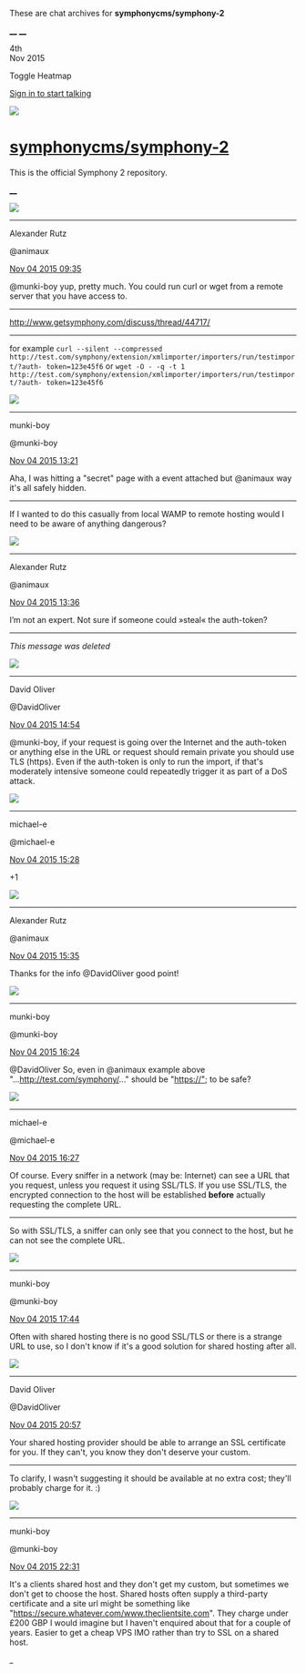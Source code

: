 These are chat archives for **symphonycms/symphony-2**

[__](/symphonycms/symphony-2/archives/2015/11/05)
[__](/symphonycms/symphony-2/archives/2015/11/03)

4th  
Nov 2015

Toggle Heatmap

[Sign in to start talking](/login?action=login&button=archive-login)

![](https://avatars-02.gitter.im/group/iv/3/57542c45c43b8c601977197e?s=48)

#  [symphonycms/symphony-2](/symphonycms/symphony-2)

This is the official Symphony 2 repository.

[ __ ](/orgs/symphonycms/rooms "More symphonycms rooms" )

![](https://avatars2.githubusercontent.com/u/446874?v=3&s=30)

__ __

Alexander Rutz

@animaux

[Nov 04 2015
09:35](https://gitter.im/symphonycms/symphony-2?at=5639d16964376ec44425f735 ""
)

@munki-boy yup, pretty much. You could run curl or wget from a remote server
that you have access to.

__ __

<http://www.getsymphony.com/discuss/thread/44717/>

__ __

for example `curl --silent --compressed
http://test.com/symphony/extension/xmlimporter/importers/run/testimport/?auth-
token=123e45f6` or `wget -O - -q -t 1
http://test.com/symphony/extension/xmlimporter/importers/run/testimport/?auth-
token=123e45f6`

![](https://avatars1.githubusercontent.com/u/4517581?v=3&s=30)

__ __

munki-boy

@munki-boy

[Nov 04 2015
13:21](https://gitter.im/symphonycms/symphony-2?at=563a066dfbaf60993a67eacd ""
)

Aha, I was hitting a "secret" page with a event attached but @animaux way it's
all safely hidden.

__ __

If I wanted to do this casually from local WAMP to remote hosting would I need
to be aware of anything dangerous?

![](https://avatars2.githubusercontent.com/u/446874?v=3&s=30)

__ __

Alexander Rutz

@animaux

[Nov 04 2015
13:36](https://gitter.im/symphonycms/symphony-2?at=563a09fbfbaf60993a67eb16 ""
)

I’m not an expert. Not sure if someone could »steal« the auth-token?

__ __

_This message was deleted_

![](https://avatars1.githubusercontent.com/u/192853?v=3&s=30)

__ __

David Oliver

@DavidOliver

[Nov 04 2015
14:54](https://gitter.im/symphonycms/symphony-2?at=563a1c3ba530033014e42aaa ""
)

@munki-boy, if your request is going over the Internet and the auth-token or
anything else in the URL or request should remain private you should use TLS
(https). Even if the auth-token is only to run the import, if that's
moderately intensive someone could repeatedly trigger it as part of a DoS
attack.

![](https://avatars2.githubusercontent.com/u/40072?v=3&s=30)

__ __

michael-e

@michael-e

[Nov 04 2015
15:28](https://gitter.im/symphonycms/symphony-2?at=563a24107e866a53576233d0 ""
)

+1

![](https://avatars2.githubusercontent.com/u/446874?v=3&s=30)

__ __

Alexander Rutz

@animaux

[Nov 04 2015
15:35](https://gitter.im/symphonycms/symphony-2?at=563a25d621a1a36b64a56741 ""
)

Thanks for the info @DavidOliver good point!

![](https://avatars1.githubusercontent.com/u/4517581?v=3&s=30)

__ __

munki-boy

@munki-boy

[Nov 04 2015
16:24](https://gitter.im/symphonycms/symphony-2?at=563a312ec74a90c744793a11 ""
)

@DavidOliver So, even in @animaux example above
"...<http://test.com/symphony/>..." should be "[https://"](https://&quot); to
be safe?

![](https://avatars2.githubusercontent.com/u/40072?v=3&s=30)

__ __

michael-e

@michael-e

[Nov 04 2015
16:27](https://gitter.im/symphonycms/symphony-2?at=563a31e3a530033014e43421 ""
)

Of course. Every sniffer in a network (may be: Internet) can see a URL that
you request, unless you request it using SSL/TLS. If you use SSL/TLS, the
encrypted connection to the host will be established **before** actually
requesting the complete URL.

__ __

So with SSL/TLS, a sniffer can only see that you connect to the host, but he
can not see the complete URL.

![](https://avatars1.githubusercontent.com/u/4517581?v=3&s=30)

__ __

munki-boy

@munki-boy

[Nov 04 2015
17:44](https://gitter.im/symphonycms/symphony-2?at=563a44175680530d27045374 ""
)

Often with shared hosting there is no good SSL/TLS or there is a strange URL
to use, so I don't know if it's a good solution for shared hosting after all.

![](https://avatars1.githubusercontent.com/u/192853?v=3&s=30)

__ __

David Oliver

@DavidOliver

[Nov 04 2015
20:57](https://gitter.im/symphonycms/symphony-2?at=563a713ee39fabcb5f00e312 ""
)

Your shared hosting provider should be able to arrange an SSL certificate for
you. If they can't, you know they don't deserve your custom.

__ __

To clarify, I wasn't suggesting it should be available at no extra cost;
they'll probably charge for it. :)

![](https://avatars1.githubusercontent.com/u/4517581?v=3&s=30)

__ __

munki-boy

@munki-boy

[Nov 04 2015
22:31](https://gitter.im/symphonycms/symphony-2?at=563a873b21a1a36b64a5746f ""
)

It's a clients shared host and they don't get my custom, but sometimes we
don't get to choose the host. Shared hosts often supply a third-party
certificate and a site url might be something like
"<https://secure.whatever.com/www.theclientsite.com>". They charge under £200
GBP I would imagine but I haven't enquired about that for a couple of years.
Easier to get a cheap VPS IMO rather than try to SSL on a shared host.

_

